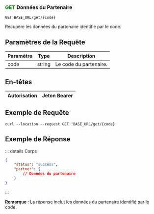 ### <span style="color:green">GET</span> Données du Partenaire

```plaintext
GET BASE_URL/get/{code}
```

Récupère les données du partenaire identifié par le code.

## Paramètres de la Requête

| Paramètre | Type   | Description         |
| --------- | ------ | ------------------- |
| code      | string | Le code du partenaire. |

## En-têtes

| Autorisation | Jeton Bearer |
| ------------- | ----------- |

## Exemple de Requête

```curl
curl --location --request GET 'BASE_URL/get/{code}'
```

## Exemple de Réponse

::: details Corps

```json
{
    "status": "success",
    "partner": {
        // Données du partenaire
    }
}
```

:::

**Remarque :** La réponse inclut les données du partenaire identifié par le code.

